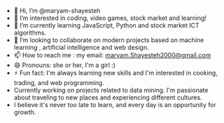 - 👋 Hi, I’m @maryam-shayesteh
- 👀 I’m interested in coding, video games, stock market and learning! 
- 🌱 I’m currently learning JavaScript, Python and stock market ICT algorithms.
- 💞️ I’m looking to collaborate on modern projects based on machine learning , artificial intelligence and web design.
- 📫 How to reach me : my email: maryam.Shayesteh2000@gmail.com
- 😄 Pronouns: she or her, I'm a girl :)
- ⚡ Fun fact: I'm always learning new skills and I'm interested in cooking, trading, and web programming.
-  Currently working on projects related to data mining. I'm passionate about traveling to new places and experiencing different cultures.
-  I believe it's never too late to learn, and every day is an opportunity for growth.

<!---
maryam-shayesteh/maryam-shayesteh is a ✨ special ✨ repository because its `README.md` (this file) appears on your GitHub profile.
You can click the Preview link to take a look at your changes.
--->
